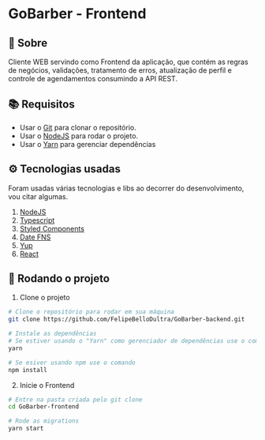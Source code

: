 # GoBarber - Frontend

## 📃 Sobre
Cliente WEB servindo como Frontend da aplicação, que contém as regras de negócios, validações, tratamento de erros, atualização de perfil e controle de agendamentos consumindo a API REST.

## 📚 Requisitos
* Usar o [Git](https://github.com/) para clonar o repositório.
* Usar o [NodeJS](https://nodejs.org/en/) para rodar o projeto.
* Usar o [Yarn](https://yarnpkg.com/) para gerenciar dependências

## ⚙ Tecnologias usadas
Foram usadas várias tecnologias e libs ao decorrer do desenvolvimento, vou citar algumas.

1. [NodeJS](https://nodejs.org/en/)
2. [Typescript](https://www.typescriptlang.org/)
3. [Styled Components](https://styled-components.com/)
4. [Date FNS](https://date-fns.org/)
5. [Yup](https://github.com/jquense/yup)
6. [React](https://pt-br.reactjs.org/)

## 🚀 Rodando o projeto

1. Clone o projeto
```bash
# Clone o repositório para rodar em sua máquina
git clone https://github.com/FelipeBelloDultra/GoBarber-backend.git

# Instale as dependências
# Se estiver usando o "Yarn" como gerenciador de dependências use o comando na raiz de seu projeto
yarn

# Se esiver usando npm use o comando
npm install
```

2. Inicie o Frontend
```bash
# Entre na pasta criada pelo git clone
cd GoBarber-frontend

# Rode as migrations
yarn start
```
